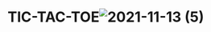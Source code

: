 # TIC-TAC-TOE![2021-11-13 (5)](https://user-images.githubusercontent.com/88606859/141651678-3bf29726-8b8e-43c4-bfcc-f7e9f06cce4e.png)
